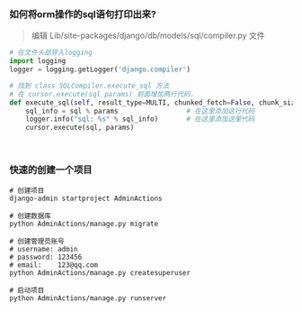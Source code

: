 ### 如何将orm操作的sql语句打印出来?
> 编辑 Lib/site-packages/django/db/models/sql/compiler.py 文件
```python
# 在文件头部导入logging
import logging
logger = logging.getLogger('django.compiler')

# 找到 class SQLCompiler.execute_sql 方法
# 在 cursor.execute(sql params) 前面增加两行代码.
def execute_sql(self, result_type=MULTI, chunked_fetch=False, chunk_size=GET_ITERATOR_CHUNK_SIZE):
    sql_info = sql % params                 # 在这里添加这行代码
    logger.info("sql: %s" % sql_info)       # 在这里添加这里代码
    cursor.execute(sql, params)             

```

&nbsp;  

### 快速的创建一个项目
```shell
# 创建项目 
django-admin startproject AdminActions

# 创建数据库
python AdminActions/manage.py migrate

# 创建管理员账号
# username: admin
# password: 123456
# email:    123@qq.com 
python AdminActions/manage.py createsuperuser

# 启动项目
python AdminActions/manage.py runserver
```